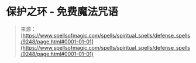 <!--yml

category: 未分类

date: 2024-06-12 18:44:57

-->

# 保护之环 - 免费魔法咒语

> 来源：[https://www.spellsofmagic.com/spells/spiritual_spells/defense_spells/9248/page.html#0001-01-01](https://www.spellsofmagic.com/spells/spiritual_spells/defense_spells/9248/page.html#0001-01-01)
